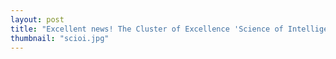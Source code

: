 ```yaml
---
layout: post
title: "Excellent news! The Cluster of Excellence 'Science of Intelligence' will be funded!"
thumbnail: "scioi.jpg"
---
```

 
